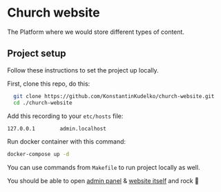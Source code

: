 # Church website

The Platform where we would store different types of content.

## Project setup

Follow these instructions to set the project up locally.

First, clone this repo, do this:

```sh
  git clone https://github.com/KonstantinKudelko/church-website.git
  cd ./church-website
```

Add this recording to your `etc/hosts` file:

```sh
127.0.0.1        admin.localhost
```

Run docker container with this command:

```sh
docker-compose up -d
```

You can use commands from `Makefile` to run project locally as well.

You should be able to open [admin panel](http://admin.localhost:8080/) & [website itself](http://localhost:8080/) and rock :rocket:
